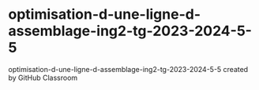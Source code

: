 # optimisation-d-une-ligne-d-assemblage-ing2-tg-2023-2024-5-5
optimisation-d-une-ligne-d-assemblage-ing2-tg-2023-2024-5-5 created by GitHub Classroom
